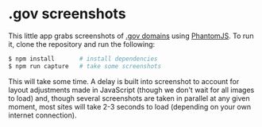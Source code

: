 # .gov screenshots
This little app grabs screenshots of
[.gov domains](https://18f.gsa.gov/2014/12/18/a-complete-list-of-gov-domains/)
using [PhantomJS](http://phantomjs.org/). To run it, clone the repository and
run the following:

```sh
$ npm install       # install dependencies
$ npm run capture   # take some screenshots
```

This will take some time. A delay is built into screenshot to account for
layout adjustments made in JavaScript (though we don't wait for all images to
load) and, though several screenshots are taken in parallel at any given
moment, most sites will take 2-3 seconds to load (depending on your own
internet connection).
